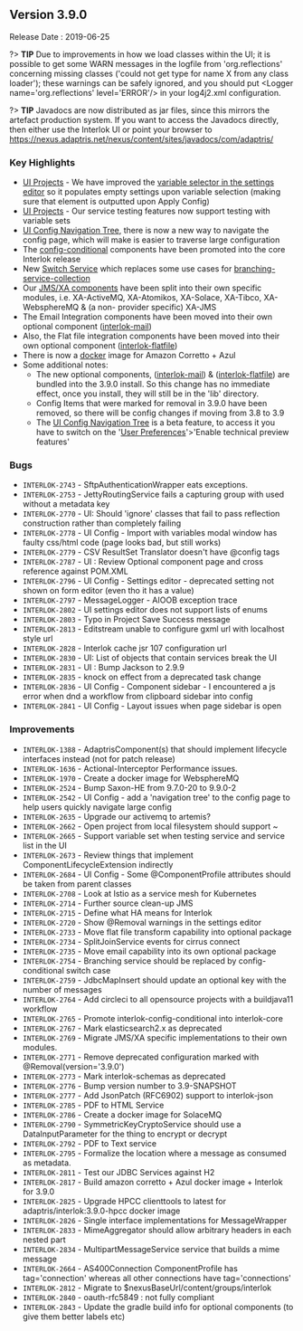## Version 3.9.0 ##

Release Date : 2019-06-25

?> **TIP** Due to improvements in how we load classes within the UI; it is possible to get some WARN messages in the logfile from 'org.reflections' concerning missing classes ('could not get type for name X from any class loader'); these warnings can be safely ignored, and you should put &lt;Logger name='org.reflections' level='ERROR'&#x2F;&gt; in your log4j2.xml configuration.

?> **TIP** Javadocs are now distributed as jar files, since this mirrors the artefact production system. If you want to access the Javadocs directly, then either use the Interlok UI or point your browser to <a href='https://nexus.adaptris.net/nexus/content/sites/javadocs/com/adaptris/' target='_blank'>https://nexus.adaptris.net/nexus/content/sites/javadocs/com/adaptris/</a>

### Key Highlights

- [UI Projects](/pages/ui/ui-config-project) - We have improved the [variable selector in the settings editor](/pages/ui/ui-config-project#component-settings-modal) so it populates empty settings upon variable selection (making sure that element is outputted upon Apply Config)
- [UI Projects](/pages/ui/ui-config-project) - Our service testing features now support testing with variable sets
- [UI Config Navigation Tree](/pages/ui/ui-config-navigation-tree), there is now a new way to navigate the config page, which will make is easier to traverse large configuration
- The [config-conditional](https://nexus.adaptris.net/nexus/content/sites/javadocs/com/adaptris/interlok-core/3.9.0-RELEASE/com/adaptris/core/services/conditional/package-summary.html) components have been promoted into the core Interlok release
- New [Switch Service](https://nexus.adaptris.net/nexus/content/sites/javadocs/com/adaptris/interlok-core/3.9.0-RELEASE/com/adaptris/core/services/conditional/Switch.html) which replaces some use cases for [branching-service-collection](https://nexus.adaptris.net/nexus/content/sites/javadocs/com/adaptris/interlok-core/3.9.0-RELEASE/com/adaptris/core/BranchingServiceCollection.html)
- Our [JMS/XA components](/pages/advanced/advanced-xa-integration) have been split into their own specific modules, i.e. XA-ActiveMQ, XA-Atomikos, XA-Solace, XA-Tibco, XA-WebsphereMQ & (a non- provider specific) XA-JMS
- The Email Integration components have been moved into their own optional component ([interlok-mail](https://github.com/adaptris/interlok-mail))
- Also, the Flat file integration components have been moved into their own optional component ([interlok-flatfile](https://github.com/adaptris/interlok-flatfile))
- There is now a [docker](https://hub.docker.com/r/adaptris/interlok/) image for Amazon Corretto + Azul
- Some additional notes:
    - The new optional components, ([interlok-mail](https://github.com/adaptris/interlok-mail)) & ([interlok-flatfile](https://github.com/adaptris/interlok-flatfile)) are bundled into the 3.9.0 install. So this change has no immediate effect, once you install, they will still be in the 'lib' directory.
    - Config Items that were marked for removal in 3.9.0 have been removed, so there will be config changes if moving from 3.8 to 3.9
    - The [UI Config Navigation Tree](/pages/ui/ui-config-navigation-tree) is a beta feature, to access it you have to switch on the '[User Preferences](/pages/ui/ui-user-preferences)'>'Enable technical preview features'

### Bugs

 - `INTERLOK-2743` - SftpAuthenticationWrapper eats exceptions.
 - `INTERLOK-2753` - JettyRoutingService fails a capturing group with used without a metadata key
 - `INTERLOK-2770` - UI: Should 'ignore' classes that fail to pass reflection construction rather than completely failing
 - `INTERLOK-2778` - UI Config - Import with variables modal window has faulty css/html code (page looks bad, but still works)
 - `INTERLOK-2779` - CSV ResultSet Translator doesn't have @config tags
 - `INTERLOK-2787` - UI : Review Optional component page and cross reference against POM.XML
 - `INTERLOK-2796` - UI Config - Settings editor - deprecated setting not shown on form editor (even tho it has a value)
 - `INTERLOK-2797` - MessageLogger - AIOOB exception trace
 - `INTERLOK-2802` - UI settings editor does not support lists of enums
 - `INTERLOK-2803` - Typo in Project Save Success message
 - `INTERLOK-2813` - Editstream unable to configure gxml url with localhost style url
 - `INTERLOK-2828` - Interlok cache jsr 107 configuration url
 - `INTERLOK-2830` - UI: List of objects that contain services break the UI
 - `INTERLOK-2831` - UI : Bump Jackson to 2.9.9
 - `INTERLOK-2835` - knock on effect from a deprecated task change
 - `INTERLOK-2836` - UI Config - Component sidebar - I encountered a js error when dnd a workflow from clipboard sidebar into config
 - `INTERLOK-2841` - UI Config - Layout issues when page sidebar is open

### Improvements

 - `INTERLOK-1388` - AdaptrisComponent(s) that should implement lifecycle interfaces instead (not for patch release)
 - `INTERLOK-1636` - Actional-Interceptor Performance issues.
 - `INTERLOK-1970` - Create a docker image for WebsphereMQ
 - `INTERLOK-2524` - Bump Saxon-HE from 9.7.0-20 to 9.9.0-2
 - `INTERLOK-2542` - UI Config - add a 'navigation tree' to the config page to help users quickly navigate large config
 - `INTERLOK-2635` - Upgrade our activemq to artemis?
 - `INTERLOK-2662` - Open project from local filesystem should support ~
 - `INTERLOK-2665` - Support variable set when testing service and service list in the UI
 - `INTERLOK-2673` - Review things that implement ComponentLifecycleExtension indirectly
 - `INTERLOK-2684` - UI Config - Some @ComponentProfile attributes should be taken from parent classes
 - `INTERLOK-2708` - Look at Istio as a service mesh for Kubernetes
 - `INTERLOK-2714` - Further source clean-up JMS
 - `INTERLOK-2715` - Define what HA means for Interlok
 - `INTERLOK-2720` - Show @Removal warnings in the settings editor
 - `INTERLOK-2733` - Move flat file transform capability into optional package
 - `INTERLOK-2734` - SplitJoinService events for cirrus connect
 - `INTERLOK-2735` - Move email capability into its own optional package
 - `INTERLOK-2754` - Branching service should be replaced by config-conditional switch case
 - `INTERLOK-2759` - JdbcMapInsert should update an optional key with the number of messages
 - `INTERLOK-2764` - Add circleci to all opensource projects with a buildjava11 workflow
 - `INTERLOK-2765` - Promote interlok-config-conditional into interlok-core
 - `INTERLOK-2767` - Mark elasticsearch2.x as deprecated
 - `INTERLOK-2769` - Migrate JMS/XA specific implementations to their own modules.
 - `INTERLOK-2771` - Remove deprecated configuration marked with @Removal(version='3.9.0')
 - `INTERLOK-2773` - Mark interlok-schemas as deprecated
 - `INTERLOK-2776` - Bump version number to 3.9-SNAPSHOT
 - `INTERLOK-2777` - Add JsonPatch (RFC6902) support to interlok-json
 - `INTERLOK-2785` - PDF to HTML Service
 - `INTERLOK-2786` - Create a docker image for SolaceMQ
 - `INTERLOK-2790` - SymmetricKeyCryptoService should use a DataInputParameter for the thing to encrypt or decrypt
 - `INTERLOK-2792` - PDF to Text service
 - `INTERLOK-2795` - Formalize the location where a message as consumed as metadata.
 - `INTERLOK-2811` - Test our JDBC Services against H2
 - `INTERLOK-2817` - Build amazon corretto + Azul docker image + Interlok for 3.9.0
 - `INTERLOK-2825` - Upgrade HPCC clienttools to latest for adaptris/interlok:3.9.0-hpcc docker image
 - `INTERLOK-2826` - Single interface implementations for MessageWrapper
 - `INTERLOK-2833` - MimeAggregator should allow arbitrary headers in each nested part
 - `INTERLOK-2834` - MultipartMessageService service that builds a mime message
 - `INTERLOK-2664` - AS400Connection ComponentProfile has tag='connection' whereas all other connections have tag='connections'
 - `INTERLOK-2812` - Migrate to $nexusBaseUrl/content/groups/interlok
 - `INTERLOK-2840` - oauth-rfc5849 : not fully compliant
 - `INTERLOK-2843` - Update the gradle build info for optional components (to give them better labels etc)
